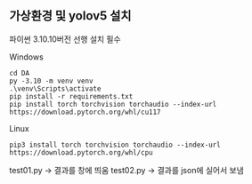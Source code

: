 ## 가상환경 및 yolov5 설치
파이썬 3.10.10버전 선행 설치 필수

Windows
```
cd DA
py -3.10 -m venv venv
.\venv\Scripts\activate
pip install -r requirements.txt
pip install torch torchvision torchaudio --index-url https://download.pytorch.org/whl/cu117
```

Linux
```
pip3 install torch torchvision torchaudio --index-url https://download.pytorch.org/whl/cpu
```

test01.py -> 결과를 창에 띄움
test02.py -> 결과를 json에 실어서 보냄
